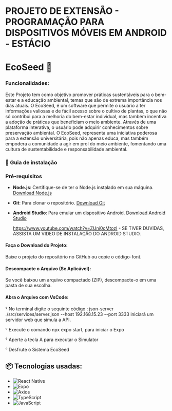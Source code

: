 # PROJETO DE EXTENSÃO - PROGRAMAÇÃO PARA DISPOSITIVOS MÓVEIS EM ANDROID - ESTÁCIO

# EcoSeed 🌱

### Funcionalidades:

  Este Projeto tem como objetivo promover práticas sustentáveis para o bem-estar e a educação ambiental, temas que são de extrema importância nos dias atuais. O EcoSeed, é  um software que permite o usuário a ter informações valiosas e de fácil acesso sobre o cultivo de plantas, o que não só contribui para a melhoria do bem-estar individual, mas também incentiva a adoção de práticas que beneficiam o meio ambiente. Através de uma plataforma interativa, o usuário pode adquirir conhecimentos sobre preservação ambiental. O EcoSeed, representa uma iniciativa poderosa para a extensão universitária, pois não apenas educa, mas também empodera a comunidade a agir em prol do meio ambiente, fomentando uma cultura de sustentabilidade e responsabilidade ambiental.


### 🔨 Guia de instalação

### Pré-requisitos

- **Node.js**: Certifique-se de ter o Node.js instalado em sua máquina. [Download Node.js](https://nodejs.org/)
- **Git**: Para clonar o repositório. [Download Git](https://git-scm.com/)
- **Android Studio**: Para emular um dispositivo Android. [Download Android Studio](https://developer.android.com/studio)

  https://www.youtube.com/watch?v=ZUni0cMtozI - SE TIVER DUVIDAS, ASSISTA UM VIDEO DE INSTALAÇÃO DO ANDROID STUDIO.

#### Faça o Download do Projeto:
  Baixe o projeto do repositório no GitHub ou copie o código-font.

#### Descompacte o Arquivo (Se Aplicável):
  Se você baixou um arquivo compactado (ZIP), descompacte-o em uma pasta de sua escolha.

#### Abra o Arquivo com VsCode:
  ° No terminal digite o sequinte código :
  json-server ./src/services/server.json --host 192.168.15.23 --port 3333
  iniciará um servidor web que simula a API.
  
  ° Execute o comando npx expo start, para iniciar o Expo
  
  ° Aperte a tecla A para executar o Simulator 
  
  ° Desfrute o Sistema EcoSeed

## 📦 Tecnologias usadas:

  * ![React Native](https://img.shields.io/badge/react_native-61DAFB.svg?style=for-the-badge&logo=react&logoColor=white)
  * ![Expo](https://img.shields.io/badge/expo-1B1F23.svg?style=for-the-badge&logo=expo&logoColor=white)
  * ![Axios](https://img.shields.io/badge/axios-5A29E4.svg?style=for-the-badge&logo=axios&logoColor=white)
  * ![TypeScript](https://img.shields.io/badge/typescript-007ACC.svg?style=for-the-badge&logo=typescript&logoColor=white)
  * ![JavaScript](https://img.shields.io/badge/javascript-%23323330.svg?style=for-the-badge&logo=javascript&logoColor=%23F7DF1E)


